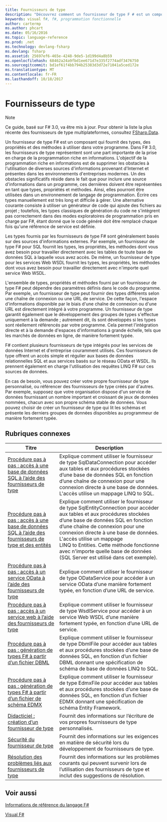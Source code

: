 ```yaml
---
title: Fournisseurs de type
description: "Découvrez comment un fournisseur de type F # est un composant qui fournit des types, propriétés et méthodes à utiliser dans vos programmes."
keywords: visual f#, f#, programmation fonctionnelle
author: cartermp
ms.author: phcart
ms.date: 05/16/2016
ms.topic: language-reference
ms.prod: .net
ms.technology: devlang-fsharp
ms.devlang: fsharp
ms.assetid: 25697ef6-465e-4248-9de5-1d199d4a8b59
ms.openlocfilehash: 68462a24a9fbd1ee671d7e335f2774adf3476750
ms.sourcegitcommit: bd1ef61f4bb794b25383d3d72e71041a5ced172e
ms.translationtype: MT
ms.contentlocale: fr-FR
ms.lasthandoff: 10/18/2017
---
```

# <a name="type-providers"></a>Fournisseurs de type

> [!NOTE]
Ce guide, basé sur F# 3.0, va être mis à jour.  Pour obtenir la liste la plus récente des fournisseurs de type multiplateformes, consultez [FSharp.Data](http://fsharp.github.io/FSharp.Data/).

Un fournisseur de type F# est un composant qui fournit des types, des propriétés et des méthodes à utiliser dans votre programme. Dans F# 3.0, les fournisseurs de type représentent sont une part importante de la prise en charge de la programmation riche en informations. L'objectif de la programmation riche en informations est de supprimer les obstacles à l'utilisation de diverses sources d'informations provenant d'Internet et présentes dans les environnements d'entreprises modernes. Un des obstacles significatifs réside dans le fait que pour inclure une source d'informations dans un programme, ces dernières doivent être représentées en tant que types, propriétés et méthodes. Ainsi, elles pourront être utilisées dans un environnement de langage de programmation. Écrire ces types manuellement est très long et difficile à gérer. Une alternative courante consiste à utiliser un générateur de code qui ajoute des fichiers au projet ; toutefois, les types classiques de génération du code ne s'intègrent pas correctement dans des modes exploratoires de programmation pris en charge par F#, étant donné que le code généré doit être remplacé chaque fois qu'une référence de service est définie.

Les types fournis par les fournisseurs de type F# sont généralement basés sur des sources d'informations externes. Par exemple, un fournisseur de type F# pour SQL fournit les types, les propriétés, les méthodes dont vous avez besoin pour travailler directement avec les tables de toute base de données SQL à laquelle vous avez accès. De même, un fournisseur de type pour les services Web WSDL fournit les types, les propriétés, les méthodes dont vous avez besoin pour travailler directement avec n'importe quel service Web WSDL.

L'ensemble de types, propriétés et méthodes fourni par un fournisseur de type F# peut dépendre des paramètres définis dans le code du programme. Par exemple, un fournisseur de type peut fournir des types différents selon une chaîne de connexion ou une URL de service. De cette façon, l'espace d'informations disponible par le biais d'une chaîne de connexion ou d'une URL est directement intégré à votre programme. Un fournisseur de type garantit également que le développement des groupes de types s'effectue uniquement à la demande ; autrement dit, ils sont développés si les types sont réellement référencés par votre programme. Cela permet l'intégration directe et à la demande d'espaces d'informations à grande échelle, tels que les marchés de données en ligne, de manière fortement typée.

F# contient plusieurs fournisseurs de type intégrés pour les services de données Internet et d'entreprise couramment utilisés. Ces fournisseurs de type offrent un accès simple et régulier aux bases de données relationnelles SQL et aux services basés sur le réseau OData et WSDL. Ils prennent également en charge l'utilisation des requêtes LINQ F# sur ces sources de données.

En cas de besoin, vous pouvez créer votre propre fournisseur de type personnalisé, ou référencer des fournisseurs de type créés par d'autres. Par exemple, supposez que votre organisation dispose d'un service de données fournissant un nombre important et croissant de jeux de données nommées, chacun avec son propre schéma stable de données. Vous pouvez choisir de créer un fournisseur de type qui lit les schémas et présente les derniers groupes de données disponibles au programmeur de manière fortement typée.


## <a name="related-topics"></a>Rubriques connexes


|Titre|Description|
|-----|-----------|
|[Procédure pas à pas : accès à une base de données SQL à l’aide des fournisseurs de type](accessing-a-sql-database.md)|Explique comment utiliser le fournisseur de type SqlDataConnection pour accéder aux tables et aux procédures stockées d’une base de données SQL en fonction d’une chaîne de connexion pour une connexion directe à une base de données. L'accès utilise un mappage LINQ to SQL.|
|[Procédure pas à pas : accès à une base de données SQL à l’aide des fournisseurs de type et des entités](accessing-a-sql-database-entities.md)|Explique comment utiliser le fournisseur de type SqlEntityConnection pour accéder aux tables et aux procédures stockées d’une base de données SQL en fonction d’une chaîne de connexion pour une connexion directe à une base de données. L'accès utilise un mappage LINQ to Entities. Cette méthode fonctionne avec n'importe quelle base de données (SQL Server est utilisé dans cet exemple).|
|[Procédure pas à pas : accès à un service OData à l’aide des fournisseurs de type](accessing-an-odata-service.md)|Explique comment utiliser le fournisseur de type ODataService pour accéder à un service OData d’une manière fortement typée, en fonction d’une URL de service.|
|[Procédure pas à pas : accès à un service web à l’aide des fournisseurs de type](accessing-a-web-service.md)|Explique comment utiliser le fournisseur de type WsdlService pour accéder à un service Web WSDL d’une manière fortement typée, en fonction d’une URL de service.|
|[Procédure pas à pas : génération de types F&#35; à partir d’un fichier DBML](generating-fsharp-types-from-dbml.md)|Explique comment utiliser le fournisseur de type DbmlFile pour accéder aux tables et aux procédures stockées d’une base de données SQL, en fonction d’un fichier DBML donnant une spécification de schéma de base de données LINQ to SQL.|
|[Procédure pas à pas : génération de types F&#35; à partir d’un fichier de schéma EDMX](generating-fsharp-types-from-edmx.md)|Explique comment utiliser le fournisseur de type EdmxFile pour accéder aux tables et aux procédures stockées d’une base de données SQL, en fonction d’un fichier EDMX donnant une spécification de schéma Entity Framework.|
|[Didacticiel : création d’un fournisseur de type](creating-a-type-provider.md)|Fournit des informations sur l’écriture de vos propres fournisseurs de type personnalisés.|
|[Sécurité du fournisseur de type](type-provider-security.md)|Fournit des informations sur les exigences en matière de sécurité lors du développement de fournisseurs de type.|
|[Résolution des problèmes liés aux fournisseurs de type](troubleshooting-type-providers.md)|Fournit des informations sur les problèmes courants qui peuvent survenir lors de l’utilisation des fournisseurs de type et inclut des suggestions de résolution.|

## <a name="see-also"></a>Voir aussi
[Informations de référence du langage F#](../../language-reference/index.md)

[Visual F#](../../index.md)
